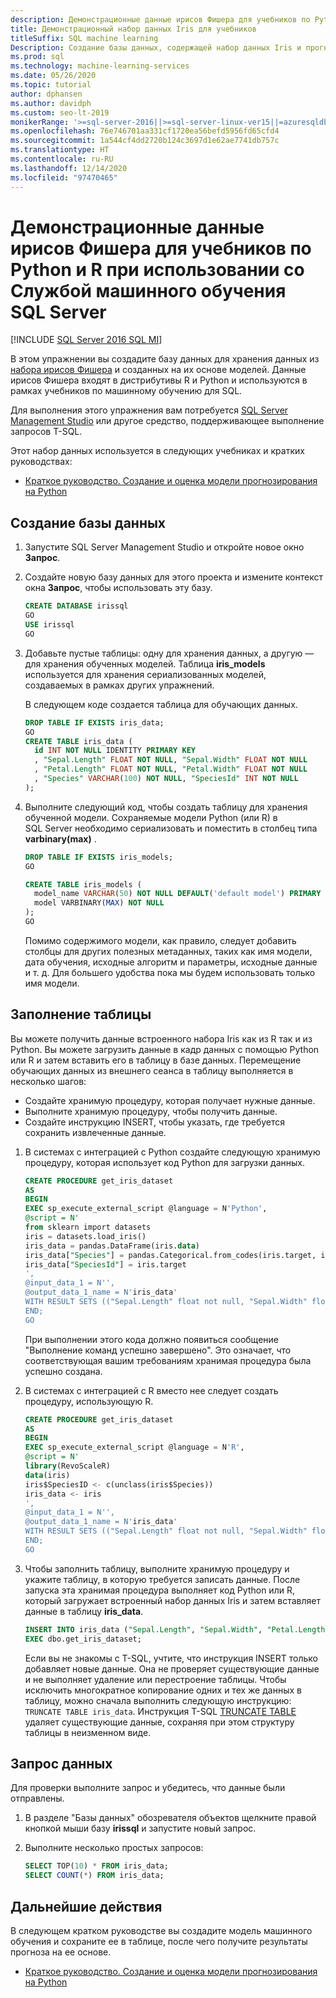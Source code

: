 ```yaml
---
description: Демонстрационные данные ирисов Фишера для учебников по Python и R при использовании со Службой машинного обучения SQL Server
title: Демонстрационный набор данных Iris для учебников
titleSuffix: SQL machine learning
Description: Создание базы данных, содержащей набор данных Iris и прогнозных моделей. Этот набор данных используется в руководствах по Python и R для Служб машинного обучения SQL.
ms.prod: sql
ms.technology: machine-learning-services
ms.date: 05/26/2020
ms.topic: tutorial
author: dphansen
ms.author: davidph
ms.custom: seo-lt-2019
monikerRange: '>=sql-server-2016||>=sql-server-linux-ver15||=azuresqldb-mi-current'
ms.openlocfilehash: 76e746701aa331cf1720ea56befd5956fd65cfd4
ms.sourcegitcommit: 1a544cf4dd2720b124c3697d1e62ae7741db757c
ms.translationtype: HT
ms.contentlocale: ru-RU
ms.lasthandoff: 12/14/2020
ms.locfileid: "97470465"
---
```

# <a name="iris-demo-data-for-python-and-r-tutorials-with-sql-machine-learning"></a>Демонстрационные данные ирисов Фишера для учебников по Python и R при использовании со Службой машинного обучения SQL Server
[!INCLUDE [SQL Server 2016 SQL MI](../../includes/applies-to-version/sqlserver2016-asdbmi.md)]

В этом упражнении вы создадите базу данных для хранения данных из [набора ирисов Фишера](https://en.wikipedia.org/wiki/Iris_flower_data_set) и созданных на их основе моделей. Данные ирисов Фишера входят в дистрибутивы R и Python и используются в рамках учебников по машинному обучению для SQL.

Для выполнения этого упражнения вам потребуется [SQL Server Management Studio](../../ssms/download-sql-server-management-studio-ssms.md) или другое средство, поддерживающее выполнение запросов T-SQL.

Этот набор данных используется в следующих учебниках и кратких руководствах:

+ [Краткое руководство. Создание и оценка модели прогнозирования на Python](quickstart-python-train-score-model.md)

## <a name="create-the-database"></a>Создание базы данных

1. Запустите SQL Server Management Studio и откройте новое окно **Запрос**.  

2. Создайте новую базу данных для этого проекта и измените контекст окна **Запрос**, чтобы использовать эту базу.

    ```sql
    CREATE DATABASE irissql
    GO
    USE irissql
    GO
    ```

3. Добавьте пустые таблицы: одну для хранения данных, а другую — для хранения обученных моделей. Таблица **iris_models** используется для хранения сериализованных моделей, создаваемых в рамках других упражнений.

    В следующем коде создается таблица для обучающих данных.

    ```sql
    DROP TABLE IF EXISTS iris_data;
    GO
    CREATE TABLE iris_data (
      id INT NOT NULL IDENTITY PRIMARY KEY
      , "Sepal.Length" FLOAT NOT NULL, "Sepal.Width" FLOAT NOT NULL
      , "Petal.Length" FLOAT NOT NULL, "Petal.Width" FLOAT NOT NULL
      , "Species" VARCHAR(100) NOT NULL, "SpeciesId" INT NOT NULL
    );
    ```

4. Выполните следующий код, чтобы создать таблицу для хранения обученной модели. Сохраняемые модели Python (или R) в SQL Server необходимо сериализовать и поместить в столбец типа **varbinary(max)** .

    ```sql
    DROP TABLE IF EXISTS iris_models;
    GO

    CREATE TABLE iris_models (
      model_name VARCHAR(50) NOT NULL DEFAULT('default model') PRIMARY KEY,
      model VARBINARY(MAX) NOT NULL
    );
    GO
    ```

    Помимо содержимого модели, как правило, следует добавить столбцы для других полезных метаданных, таких как имя модели, дата обучения, исходные алгоритм и параметры, исходные данные и т. д. Для большего удобства пока мы будем использовать только имя модели.

## <a name="populate-the-table"></a>Заполнение таблицы

Вы можете получить данные встроенного набора Iris как из R так и из Python. Вы можете загрузить данные в кадр данных с помощью Python или R и затем вставить его в таблицу в базе данных. Перемещение обучающих данных из внешнего сеанса в таблицу выполняется в несколько шагов:

+ Создайте хранимую процедуру, которая получает нужные данные.
+ Выполните хранимую процедуру, чтобы получить данные.
+ Создайте инструкцию INSERT, чтобы указать, где требуется сохранить извлеченные данные.

1. В системах с интеграцией с Python создайте следующую хранимую процедуру, которая использует код Python для загрузки данных.

    ```sql
    CREATE PROCEDURE get_iris_dataset
    AS
    BEGIN
    EXEC sp_execute_external_script @language = N'Python', 
    @script = N'
    from sklearn import datasets
    iris = datasets.load_iris()
    iris_data = pandas.DataFrame(iris.data)
    iris_data["Species"] = pandas.Categorical.from_codes(iris.target, iris.target_names)
    iris_data["SpeciesId"] = iris.target
    ', 
    @input_data_1 = N'', 
    @output_data_1_name = N'iris_data'
    WITH RESULT SETS (("Sepal.Length" float not null, "Sepal.Width" float not null, "Petal.Length" float not null, "Petal.Width" float not null, "Species" varchar(100) not null, "SpeciesId" int not null));
    END;
    GO
    ```

    При выполнении этого кода должно появиться сообщение "Выполнение команд успешно завершено". Это означает, что соответствующая вашим требованиям хранимая процедура была успешно создана.

2. В системах с интеграцией с R вместо нее следует создать процедуру, использующую R.

    ```sql
    CREATE PROCEDURE get_iris_dataset
    AS
    BEGIN
    EXEC sp_execute_external_script @language = N'R', 
    @script = N'
    library(RevoScaleR)
    data(iris)
    iris$SpeciesID <- c(unclass(iris$Species))
    iris_data <- iris
    ', 
    @input_data_1 = N'', 
    @output_data_1_name = N'iris_data'
    WITH RESULT SETS (("Sepal.Length" float not null, "Sepal.Width" float not null, "Petal.Length" float not null, "Petal.Width" float not null, "Species" varchar(100) not null, "SpeciesId" int not null));
    END;
    GO
    ```

3. Чтобы заполнить таблицу, выполните хранимую процедуру и укажите таблицу, в которую требуется записать данные. После запуска эта хранимая процедура выполняет код Python или R, который загружает встроенный набор данных Iris и затем вставляет данные в таблицу **iris_data**.

    ```sql
    INSERT INTO iris_data ("Sepal.Length", "Sepal.Width", "Petal.Length", "Petal.Width", "Species", "SpeciesId")
    EXEC dbo.get_iris_dataset;
    ```

    Если вы не знакомы с T-SQL, учтите, что инструкция INSERT только добавляет новые данные. Она не проверяет существующие данные и не выполняет удаление или перестроение таблицы. Чтобы исключить многократное копирование одних и тех же данных в таблицу, можно сначала выполнить следующую инструкцию: `TRUNCATE TABLE iris_data`. Инструкция T-SQL [TRUNCATE TABLE](../../t-sql/statements/truncate-table-transact-sql.md) удаляет существующие данные, сохраняя при этом структуру таблицы в неизменном виде.

## <a name="query-the-data"></a>Запрос данных

Для проверки выполните запрос и убедитесь, что данные были отправлены.

1. В разделе "Базы данных" обозревателя объектов щелкните правой кнопкой мыши базу **irissql** и запустите новый запрос.

2. Выполните несколько простых запросов:

    ```sql
    SELECT TOP(10) * FROM iris_data;
    SELECT COUNT(*) FROM iris_data;
    ```

## <a name="next-steps"></a>Дальнейшие действия

В следующем кратком руководстве вы создадите модель машинного обучения и сохраните ее в таблице, после чего получите результаты прогноза на ее основе.

+ [Краткое руководство. Создание и оценка модели прогнозирования на Python](quickstart-python-train-score-model.md)